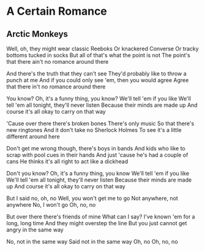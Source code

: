 # A Certain Romance
## Arctic Monkeys




Well, oh, they might wear classic Reeboks
Or knackered Converse
Or tracky bottoms tucked in socks
But all of that's what the point is not
The point's that there ain't no romance around there

And there's the truth that they can't see
They'd probably like to throw a punch at me
And if you could only see 'em, then you would agree
Agree that there in't no romance around there

You know?
Oh, it's a funny thing, you know?
We'll tell 'em if you like
We'll tell 'em all tonight, they'll never listen
Because their minds are made up
And course it's all okay to carry on that way

'Cause over there there's broken bones
There's only music
So that there's new ringtones
And it don't take no Sherlock Holmes
To see it's a little different around here

Don't get me wrong though, there's boys in bands
And kids who like to scrap with pool cues in their hands
And just 'cause he's had a couple of cans
He thinks it's all right to act like a dickhead

Don't you know?
Oh, it's a funny thing, you know
We'll tell 'em if you like
We'll tell 'em all tonight, they'll never listen
Because their minds are made up
And course it's all okay to carry on that way

But I said no, oh, no
Well, you won't get me to go
Not anywhere, not anywhere
No, I won't go
Oh, no, no

But over there there's friends of mine
What can I say? I've known 'em for a long, long time
And they might overstep the line
But you just cannot get angry in the same way

No, not in the same way
Said not in the same way
Oh, no
Oh, no, no